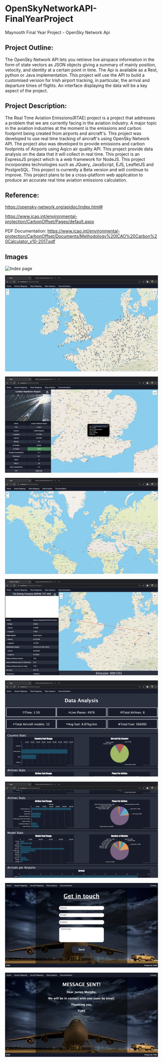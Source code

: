 # OpenSkyNetworkAPI-FinalYearProject

Maynooth Final Year Project - OpenSky Network Api

## Project Outline:
The OpenSky Network API lets you retrieve live airspace information in the form of state vectors as JSON objects giving a summary of mainly position, velocity, and identity at a certain point in time. The Api is available as a Rest, python or Java implementation. This project will use the API to build a customised version for Irish airport tracking, in particular, the arrival and departure times of flights. An interface displaying the data will be a key aspect of the project.

## Project Description:
  The Real Time Aviation Emissions(RTAE) project is a project that addresses
            a problem that we are currently facing in the aviation industry. A major topic
            in the aviation industries at the moment is the emissions and carbon footprint
            being created from airports and aircraft's. This project was developed to use
            real time tracking of aircraft's using OpenSky Network API. The project also
            was developed to provide emissions and carbon footprints of Airports using Aqicn
            air quality API. This project provide data analysis on the data that it will collect
            in real time.
            This project is an ExpressJS project which is a web framework for NodeJS. This
            project incorporates technologies such as JQuery, JavaScript, EJS, LeafletJS and
            PostgreSQL.
            This project is currently a Beta version and will continue to improve. This project
            plans to be a cross-platform web application to produce an accurate real time aviation
            emissions calculation.
## Reference:
https://opensky-network.org/apidoc/index.html#

https://www.icao.int/environmental-protection/CarbonOffset/Pages/default.aspx

PDF Documentation: https://www.icao.int/environmental-protection/CarbonOffset/Documents/Methodology%20ICAO%20Carbon%20Calculator_v10-2017.pdf

## Images
![Index page](/public/images/usageImages/index.png)

![Airport map](/public/images/usageImages/airportMap.png)

![Airport map window](/public/images/usageImages/airportMapWindow.png)

![Plane map](/public/images/usageImages/planeMap.png)

![Plane map window](/public/images/usageImages/planeMapWindow.png)

![Data Analysis One](/public/images/usageImages/dataAnalysisOne.png)

![Data Analysis Two](/public/images/usageImages/dataAnalysisTwo.png)

![Contact](/public/images/usageImages/contact.png)

![ContactComplete](/public/images/usageImages/contactComplete.png)